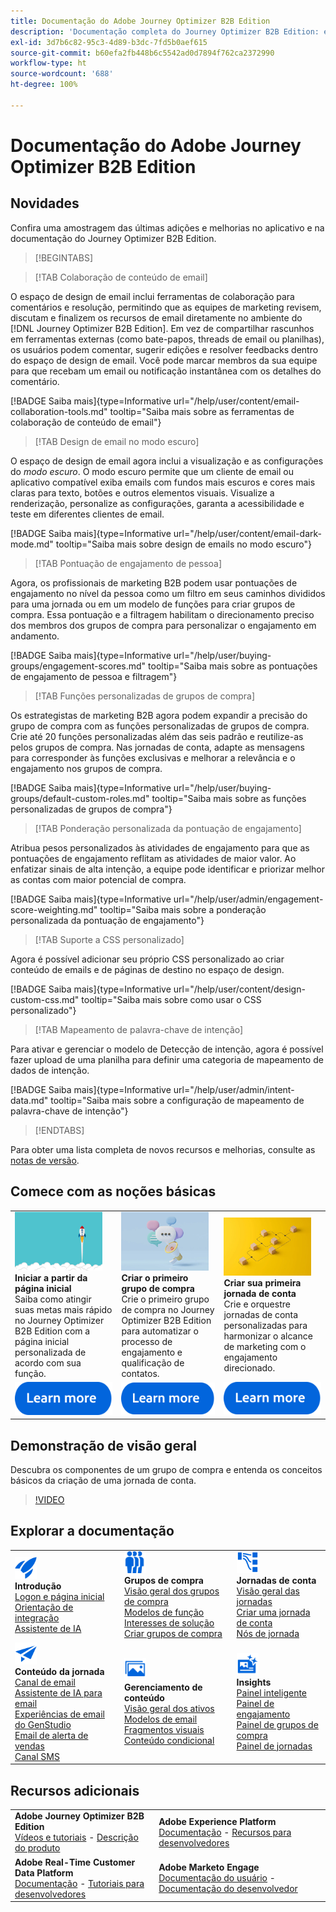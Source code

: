 ```yaml
---
title: Documentação do Adobe Journey Optimizer B2B Edition
description: 'Documentação completa do Journey Optimizer B2B Edition: explore os recursos disponíveis para integração, criação de grupos de compra, criação de jornadas de conta e gerenciamento de conteúdo.'
exl-id: 3d7b6c82-95c3-4d89-b3dc-7fd5b0aef615
source-git-commit: b60efa2fb448b6c5542ad0d7894f762ca2372990
workflow-type: ht
source-wordcount: '688'
ht-degree: 100%

---
```


# Documentação do Adobe Journey Optimizer B2B Edition

## Novidades

Confira uma amostragem das últimas adições e melhorias no aplicativo e na documentação do Journey Optimizer B2B Edition.

>[!BEGINTABS]

>[!TAB Colaboração de conteúdo de email]

O espaço de design de email inclui ferramentas de colaboração para comentários e resolução, permitindo que as equipes de marketing revisem, discutam e finalizem os recursos de email diretamente no ambiente do [!DNL Journey Optimizer B2B Edition]. Em vez de compartilhar rascunhos em ferramentas externas (como bate-papos, threads de email ou planilhas), os usuários podem comentar, sugerir edições e resolver feedbacks dentro do espaço de design de email. Você pode marcar membros da sua equipe para que recebam um email ou notificação instantânea com os detalhes do comentário.

[!BADGE Saiba mais]{type=Informative url="/help/user/content/email-collaboration-tools.md" tooltip="Saiba mais sobre as ferramentas de colaboração de conteúdo de email"}

>[!TAB Design de email no modo escuro]

O espaço de design de email agora inclui a visualização e as configurações do _modo escuro_. O modo escuro permite que um cliente de email ou aplicativo compatível exiba emails com fundos mais escuros e cores mais claras para texto, botões e outros elementos visuais. Visualize a renderização, personalize as configurações, garanta a acessibilidade e teste em diferentes clientes de email.

[!BADGE Saiba mais]{type=Informative url="/help/user/content/email-dark-mode.md" tooltip="Saiba mais sobre design de emails no modo escuro"}

>[!TAB Pontuação de engajamento de pessoa]

Agora, os profissionais de marketing B2B podem usar pontuações de engajamento no nível da pessoa como um filtro em seus caminhos divididos para uma jornada ou em um modelo de funções para criar grupos de compra. Essa pontuação e a filtragem habilitam o direcionamento preciso dos membros dos grupos de compra para personalizar o engajamento em andamento.

[!BADGE Saiba mais]{type=Informative url="/help/user/buying-groups/engagement-scores.md" tooltip="Saiba mais sobre as pontuações de engajamento de pessoa e filtragem"}

>[!TAB Funções personalizadas de grupos de compra]

Os estrategistas de marketing B2B agora podem expandir a precisão do grupo de compra com as funções personalizadas de grupos de compra. Crie até 20 funções personalizadas além das seis padrão e reutilize-as pelos grupos de compra. Nas jornadas de conta, adapte as mensagens para corresponder às funções exclusivas e melhorar a relevância e o engajamento nos grupos de compra.

[!BADGE Saiba mais]{type=Informative url="/help/user/buying-groups/default-custom-roles.md" tooltip="Saiba mais sobre as funções personalizadas de grupos de compra"}

>[!TAB Ponderação personalizada da pontuação de engajamento]

Atribua pesos personalizados às atividades de engajamento para que as pontuações de engajamento reflitam as atividades de maior valor. Ao enfatizar sinais de alta intenção, a equipe pode identificar e priorizar melhor as contas com maior potencial de compra.

[!BADGE Saiba mais]{type=Informative url="/help/user/admin/engagement-score-weighting.md" tooltip="Saiba mais sobre a ponderação personalizada da pontuação de engajamento"}

>[!TAB Suporte a CSS personalizado]

Agora é possível adicionar seu próprio CSS personalizado ao criar conteúdo de emails e de páginas de destino no espaço de design.

[!BADGE Saiba mais]{type=Informative url="/help/user/content/design-custom-css.md" tooltip="Saiba mais sobre como usar o CSS personalizado"}

>[!TAB Mapeamento de palavra-chave de intenção]

Para ativar e gerenciar o modelo de Detecção de intenção, agora é possível fazer upload de uma planilha para definir uma categoria de mapeamento de dados de intenção.

[!BADGE Saiba mais]{type=Informative url="/help/user/admin/intent-data.md" tooltip="Saiba mais sobre a configuração de mapeamento de palavra-chave de intenção"}

>[!ENDTABS]

Para obter uma lista completa de novos recursos e melhorias, consulte as [notas de versão](../user/release-notes/release-notes.md). <!-- Stay up-to-date with the latest changes in our documentation by visiting the [documentation updates page](using/rn/documentation-updates.md).-->

## Comece com as noções básicas

<table style="table-layout:fixed">
  <tr style="border: 0;">
    <td>
    <a href="home-page.md"><img width="140px" src="./assets/launch.png" alt="Inicialização do uso do produto"></a>
    <div><strong>Iniciar a partir da página inicial</strong><br/>Saiba como atingir suas metas mais rápido no Journey Optimizer B2B Edition com a página inicial personalizada de acordo com sua função.</div>
    </td>
      <td>
    <a href="buying-groups/buying-groups-overview.md"><img width="140px" src="./assets/communication.png" alt="Grupos de compra"></a>
    <div><strong>Criar o primeiro grupo de compra</strong><br/>Crie o primeiro grupo de compra no Journey Optimizer B2B Edition para automatizar o processo de engajamento e qualificação de contatos.</div>
    </td>
    <td>
    <a href="journeys/journey-overview.md"><img width="140px" src="./assets/flow.png" alt="Jornadas da conta"></a>
    <div><strong>Criar sua primeira jornada de conta</strong><br/>Crie e orquestre jornadas de conta personalizadas para harmonizar o alcance de marketing com o engajamento direcionado. 
    </div>
    </td>
  </tr>
  <tr style="border: 0;">
    <td align="center"><a href="home-page.md"><img src="../assets/learn-more.svg" alt="Saiba mais"></a></td>
    <td align="center"><a href="buying-groups/buying-groups-overview.md"><img src="../assets/learn-more.svg" alt="Saiba mais"></a></td>
    <td align="center"><a href="journeys/journey-overview.md"><img src="../assets/learn-more.svg" alt="Saiba mais"></a></td>
    </tr>
</table>

## Demonstração de visão geral

Descubra os componentes de um grupo de compra e entenda os conceitos básicos da criação de uma jornada de conta.

>[!VIDEO](https://video.tv.adobe.com/v/3432054?quality=12)

## Explorar a documentação

<table style="table-layout:auto">
  <tr style="border: 0;">
    <td>
      <img src="../assets/do-not-localize/icon-quick-start.svg" width="35px" alt="Introdução"><br/>
      <strong>Introdução</strong><br/><a href="home-page.md">Logon e página inicial</a><br/><a href="./start/get-started.md">Orientação de integração</a> <br/><a href="./ai-assistant/ai-assistant-overview.md">Assistente de IA</a>
    </td>
    <!--
    <td>
      <img src="../assets/do-not-localize/icon-configure.svg" width="35px"><br/>
      <strong>Configuration<br/>administration</strong><br/><a href="using/configuration/channel-surfaces.md">Channel surfaces</a> - <a href="using/configuration/about-data-sources-events-actions.md">Configure journeys</a>  - <a href="using/administration/permissions-overview.md">Access control</a> - <a href="using/administration/sandboxes.md">Sandboxes management</a>
    </td> -->
    <td>
      <img src="../assets/do-not-localize/icon_audience.svg" width="35px" alt="Grupos de compra"><br/>
      <strong>Grupos de compra</strong><br/><a href="./buying-groups/buying-groups-overview.md">Visão geral dos grupos de compra</a><br/><a href="./buying-groups/buying-groups-role-templates.md">Modelos de função</a><br/><a href="./buying-groups/solution-interests.md">Interesses de solução</a><br/><a href="./buying-groups/buying-groups-create.md">Criar grupos de compra</a>
    </td>
    <td>
      <img src="../assets/do-not-localize/icon-paths.svg" width="35px" alt="Jornadas da conta"><br/>
      <strong>Jornadas de conta</strong><br/><a href="./journeys/journey-overview.md">Visão geral das jornadas</a><br/><a href="./journeys/journey-overview.md#create-an-account-journey">Criar uma jornada de conta</a><br/><a href="./journeys/journey-nodes.md">Nós de jornada</a>
    </td>
  </tr>
  <tr style="border: 0;">
    <td>
      <img src="../assets/do-not-localize/icon-campaign.svg" width="35px" alt="Conteúdo da jornada"><br/>
      <strong>Conteúdo da jornada</strong><br/><a href="./content/add-email.md">Canal de email</a><br/><a href="./content/ai-assistant-emails.md">Assistente de IA para email</a><br/><a href="./content/genstudio-email-workflow.md">Experiências de email do GenStudio</a><br/><a href="./content/sales-alert-email.md">Email de alerta de vendas</a><br/><a href="./content/sms-authoring.md">Canal SMS</a>
    </td>
        <td>
      <img src="../assets/do-not-localize/icon_assets.svg" width="35px" alt="Gerenciamento de conteúdo"><br/>
      <strong>Gerenciamento de conteúdo</strong><br/><a href="./content/assets-overview.md">Visão geral dos ativos</a><br/><a href="./content/email-templates.md">Modelos de email</a><br/><a href="./content/fragments.md">Fragmentos visuais</a><br/><a href="./content/conditional-content.md">Conteúdo condicional</a>
    </td>
    <td>
      <img src="../assets/do-not-localize/icon-offer.svg" width="35px" alt="Insights e painéis"><br/>
      <strong>Insights</strong><br/><a href="./dashboards/intelligent-dashboard.md">Painel inteligente</a><br/><a href="./dashboards/engagement-dashboard.md">Painel de engajamento</a><br/><a href="./dashboards/buying-groups-dashboard.md">Painel de grupos de compra</a><br/><a href="./dashboards/journeys-dashboard.md">Painel de jornadas</a>
    </td>

</tr>
</table>

## Recursos adicionais

<table style="table-layout:fixed"><tr style="border: 0;">
<tr><td><strong>Adobe Journey Optimizer B2B Edition</strong><br/>
<a href="https://experienceleague.adobe.com/pt-br/docs/journey-optimizer-b2b-learn/tutorials/overview" target="_blank">Vídeos e tutoriais</a> - <a href="https://helpx.adobe.com/br/legal/product-descriptions/adobe-journey-optimizer-b2b.html" target="_blank">Descrição do produto</a> <!-- - <a href="https://www.adobe.com/content/dam/cc/en/security/pdfs/AJO_SecurityOverview.pdf" target="_blank">Security overview (PDF)</a> - <a href="https://developer.adobe.com/journey-optimizer-apis/" target="_blank">APIs reference</a> - <a href="https://experienceleague.adobe.com/tools/ajo-schemas/schema-dictionary.html" target="_blank">Journey Optimizer Schema Dictionary</a> -->
</td>
<td><strong>Adobe Experience Platform</strong><br/>
<a href="https://experienceleague.adobe.com/pt-br/docs/experience-platform/landing/home" target="_blank">Documentação</a> - <a href="https://business.adobe.com/br/products/experience-platform/documentation-and-developer-resources.html" target="_blank">Recursos para desenvolvedores</a>
</td></tr>
<tr><td><strong>Adobe Real-Time Customer Data Platform</strong><br/>
<a href="https://experienceleague.adobe.com/pt-br/docs/experience-platform/rtcdp/home" target="_blank">Documentação</a> - <a href="https://experienceleague.adobe.com/pt-br/docs/platform-learn/getting-started-for-data-architects-and-data-engineers/overview" target="_blank">Tutoriais para desenvolvedores</a>
</td><td><strong>Adobe Marketo Engage</strong><br/>
<a href="https://experienceleague.adobe.com/en/docs/marketo/using/home?lang=pt-BR" target="_blank">Documentação do usuário</a> - <a href="https://experienceleague.adobe.com/pt-br/docs/marketo-developer/marketo/home" target="_blank">Documentação do desenvolvedor</a>
</td>
</tr></table>

